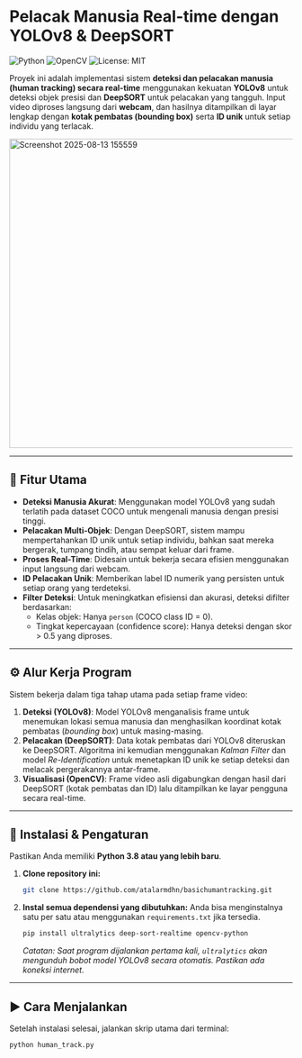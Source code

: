 # Pelacak Manusia Real-time dengan YOLOv8 & DeepSORT

![Python](https://img.shields.io/badge/Python-3.8%2B-blue.svg)
![OpenCV](https://img.shields.io/badge/OpenCV-4.x-green.svg)
![License: MIT](https://img.shields.io/badge/License-MIT-yellow.svg)

Proyek ini adalah implementasi sistem **deteksi dan pelacakan manusia (human tracking) secara real-time** menggunakan kekuatan **YOLOv8** untuk deteksi objek presisi dan **DeepSORT** untuk pelacakan yang tangguh. Input video diproses langsung dari **webcam**, dan hasilnya ditampilkan di layar lengkap dengan **kotak pembatas (bounding box)** serta **ID unik** untuk setiap individu yang terlacak.

<img width="682" height="549" alt="Screenshot 2025-08-13 155559" src="https://github.com/user-attachments/assets/4d2710f6-e0f7-48f4-a357-b71a61e25a12" />

---

## 📌 Fitur Utama

-   **Deteksi Manusia Akurat**: Menggunakan model YOLOv8 yang sudah terlatih pada dataset COCO untuk mengenali manusia dengan presisi tinggi.
-   **Pelacakan Multi-Objek**: Dengan DeepSORT, sistem mampu mempertahankan ID unik untuk setiap individu, bahkan saat mereka bergerak, tumpang tindih, atau sempat keluar dari frame.
-   **Proses Real-Time**: Didesain untuk bekerja secara efisien menggunakan input langsung dari webcam.
-   **ID Pelacakan Unik**: Memberikan label ID numerik yang persisten untuk setiap orang yang terdeteksi.
-   **Filter Deteksi**: Untuk meningkatkan efisiensi dan akurasi, deteksi difilter berdasarkan:
    -   Kelas objek: Hanya `person` (COCO class ID = 0).
    -   Tingkat kepercayaan (confidence score): Hanya deteksi dengan skor > 0.5 yang diproses.

---

## ⚙️ Alur Kerja Program

Sistem bekerja dalam tiga tahap utama pada setiap frame video:

1.  **Deteksi (YOLOv8)**: Model YOLOv8 menganalisis frame untuk menemukan lokasi semua manusia dan menghasilkan koordinat kotak pembatas (*bounding box*) untuk masing-masing.
2.  **Pelacakan (DeepSORT)**: Data kotak pembatas dari YOLOv8 diteruskan ke DeepSORT. Algoritma ini kemudian menggunakan *Kalman Filter* dan model *Re-Identification* untuk menetapkan ID unik ke setiap deteksi dan melacak pergerakannya antar-frame.
3.  **Visualisasi (OpenCV)**: Frame video asli digabungkan dengan hasil dari DeepSORT (kotak pembatas dan ID) lalu ditampilkan ke layar pengguna secara real-time.

---

## 🚀 Instalasi & Pengaturan

Pastikan Anda memiliki **Python 3.8 atau yang lebih baru**.

1.  **Clone repository ini:**
    ```bash
    git clone https://github.com/atalarmdhn/basichumantracking.git
    ```

2.  **Instal semua dependensi yang dibutuhkan:**
    Anda bisa menginstalnya satu per satu atau menggunakan `requirements.txt` jika tersedia.
    ```bash
    pip install ultralytics deep-sort-realtime opencv-python
    ```
    *Catatan: Saat program dijalankan pertama kali, `ultralytics` akan mengunduh bobot model YOLOv8 secara otomatis. Pastikan ada koneksi internet.*

---

## ▶️ Cara Menjalankan

Setelah instalasi selesai, jalankan skrip utama dari terminal:

```bash
python human_track.py

